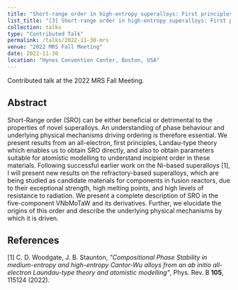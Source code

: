 ```yaml
---
title: "Short-range order in high-entropy superalloys: First principles theory and atomistic modelling"
list_title: "[3] Short-range order in high-entropy superalloys: First principles theory and atomistic modelling"
collection: talks
type: "Contributed Talk"
permalink: /talks/2022-11-30-mrs
venue: "2022 MRS Fall Meeting"
date: 2022-11-30
location: "Hynes Convention Center, Boston, USA"
---
```


Contributed talk at the 2022 MRS Fall Meeting.

<h2>Abstract</h2>
Short-Range order (SRO) can be either beneficial or detrimental to the properties of novel superalloys. An understanding of phase behaviour and underlying physical mechanisms driving ordering is therefore essential. We present results from an all-electron, first principles, Landau-type theory which enables us to obtain SRO directly, and also to obtain parameters suitable for atomistic modelling to understand incipient order in these materials. Following successful earlier work on the Ni-based superalloys [1], I will present new results on the refractory-based superalloys, which are being studied as candidate materials for components in fusion reactors, due to their exceptional strength, high melting points, and high levels of resistance to radiation. We present a complete description of SRO in the five-component VNbMoTaW and its derivatives. Further, we elucidate the origins of this order and describe the underlying physical mechanisms by which it is driven.

<h2>References</h2>
[1] C. D. Woodgate, J. B. Staunton, <i>"Compositional Phase Stability in medium-entropy and high-entropy Cantor-Wu alloys from an ab initio all-electron Laundau-type theory and atomistic modelling"</i>, Phys. Rev. B <b>105</b>, 115124 (2022).
